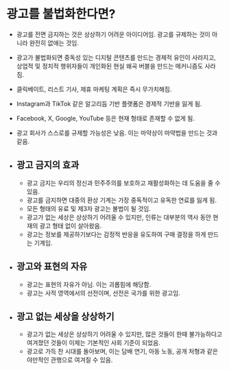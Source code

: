 # 광고를 불법화한다면?


* 광고를 전면 금지하는 것은 상상하기 어려운 아이디어임. 광고를 규제하는 것이 아니라 완전히 없애는 것임.
* 광고가 불법화되면 중독성 있는 디지털 콘텐츠를 만드는 경제적 유인이 사라지고, 상업적 및 정치적 행위자들이 개인화된 현실 왜곡 버블을 만드는 메커니즘도 사라짐.
* 클릭베이트, 리스트 기사, 제휴 마케팅 계획은 즉시 무가치해짐.
* Instagram과 TikTok 같은 알고리듬 기반 플랫폼은 경제적 기반을 잃게 됨.
* Facebook, X, Google, YouTube 등은 현재 형태로 존재할 수 없게 됨.
* 광고 회사가 스스로를 규제할 가능성은 낮음. 이는 마약상이 마약법을 만드는 것과 같음.
* 광고 금지의 효과
  ---------

  + 광고 금지는 우리의 정신과 민주주의를 보호하고 재활성화하는 데 도움을 줄 수 있음.
  + 광고를 금지하면 대중의 환상 기계는 가장 중독적이고 유독한 연료를 잃게 됨.
  + 모든 형태의 유료 및 제3자 광고는 불법이 될 것임.
  + 광고가 없는 세상은 상상하기 어려울 수 있지만, 인류는 대부분의 역사 동안 현재의 광고 형태 없이 살아왔음.
  + 광고는 정보를 제공하기보다는 감정적 반응을 유도하여 구매 결정을 하게 만드는 기계임.
* 광고와 표현의 자유
  ----------

  + 광고는 표현의 자유가 아님. 이는 괴롭힘에 해당함.
  + 광고는 사적 영역에서의 선전이며, 선전은 국가를 위한 광고임.
* 광고 없는 세상을 상상하기
  --------------

  + 광고가 없는 세상은 상상하기 어려울 수 있지만, 많은 것들이 한때 불가능하다고 여겨졌던 것들이 이제는 기본적인 사회 기준이 되었음.
  + 광고로 가득 찬 시대를 돌아보며, 이는 담배 연기, 아동 노동, 공개 처형과 같은 야만적인 관행으로 여겨질 수 있음.
